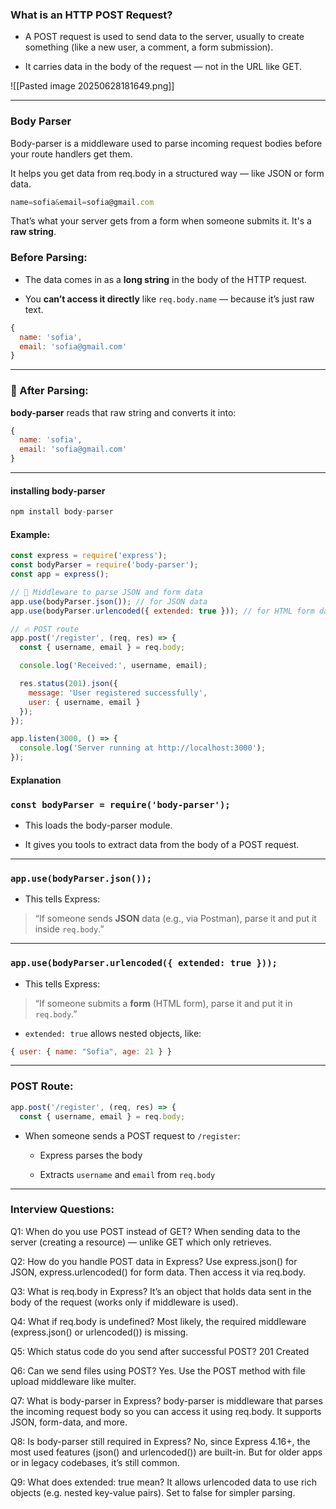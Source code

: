 ### What is an HTTP POST Request?

- A POST request is used to send data to the server, usually to create something (like a new user, a comment, a form submission).

- It carries data in the body of the request — not in the URL like GET.

![[Pasted image 20250628181649.png]]

---
### Body Parser

Body-parser is a middleware used to parse incoming request bodies before your route handlers get them.

It helps you get data from req.body in a structured way — like JSON or form data.

```js
name=sofia&email=sofia@gmail.com
```
That’s what your server gets from a form when someone submits it. It's a **raw string**.

### Before Parsing:

- The data comes in as a **long string** in the body of the HTTP request.
    
- You **can’t access it directly** like `req.body.name` — because it’s just raw text.
```js
{
  name: 'sofia',
  email: 'sofia@gmail.com'
}

```

---

### 🔹 After Parsing:

**body-parser** reads that raw string and converts it into:
```js
{
  name: 'sofia',
  email: 'sofia@gmail.com'
}
```

---

#### installing body-parser
```js
npm install body-parser
```

#### Example:
```js
const express = require('express');
const bodyParser = require('body-parser');
const app = express();

// 🔧 Middleware to parse JSON and form data
app.use(bodyParser.json()); // for JSON data
app.use(bodyParser.urlencoded({ extended: true })); // for HTML form data

// 🔥 POST route
app.post('/register', (req, res) => {
  const { username, email } = req.body;

  console.log('Received:', username, email);

  res.status(201).json({
    message: 'User registered successfully',
    user: { username, email }
  });
});

app.listen(3000, () => {
  console.log('Server running at http://localhost:3000');
});

```

#### Explanation
### `const bodyParser = require('body-parser');`

- This loads the body-parser module.
    
- It gives you tools to extract data from the body of a POST request.
    

---

### `app.use(bodyParser.json());`

- This tells Express:
    

> “If someone sends **JSON** data (e.g., via Postman), parse it and put it inside `req.body`.”

---

### `app.use(bodyParser.urlencoded({ extended: true }));`

- This tells Express:
    

> “If someone submits a **form** (HTML form), parse it and put it in `req.body`.”

- `extended: true` allows nested objects, like:

```js
{ user: { name: "Sofia", age: 21 } }
```

---

### POST Route:

```js
app.post('/register', (req, res) => {
  const { username, email } = req.body;

```

- When someone sends a POST request to `/register`:
    
    - Express parses the body
        
    - Extracts `username` and `email` from `req.body`
        

---

### Interview Questions:

Q1: When do you use POST instead of GET?
When sending data to the server (creating a resource) — unlike GET which only retrieves.

Q2: How do you handle POST data in Express?
Use express.json() for JSON, express.urlencoded() for form data. Then access it via req.body.

Q3: What is req.body in Express?
It’s an object that holds data sent in the body of the request (works only if middleware is used).

Q4: What if req.body is undefined?
Most likely, the required middleware (express.json() or urlencoded()) is missing.

Q5: Which status code do you send after successful POST?
201 Created

Q6: Can we send files using POST?
Yes. Use the POST method with file upload middleware like multer.

Q7: What is body-parser in Express?
body-parser is middleware that parses the incoming request body so you can access it using req.body. It supports JSON, form-data, and more.

Q8: Is body-parser still required in Express?
No, since Express 4.16+, the most used features (json() and urlencoded()) are built-in. But for older apps or in legacy codebases, it’s still common.

Q9: What does extended: true mean?
It allows urlencoded data to use rich objects (e.g. nested key-value pairs). Set to false for simpler parsing.